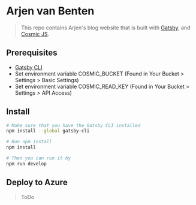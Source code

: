 # Arjen van Benten

> This repo contains Arjen's blog website that is built with [Gatsby](https://www.gatsbyjs.org/), and [Cosmic JS](https://www.cosmicjs.com).

## Prerequisites

- [Gatsby CLI](https://www.gatsbyjs.org/docs/)
- Set environment variable COSMIC_BUCKET (Found in Your Bucket > Settings > Basic Settings)
- Set environment variable COSMIC_READ_KEY (Found in Your Bucket > Settings > API Access)

## Install

``` bash
# Make sure that you have the Gatsby CLI installed
npm install --global gatsby-cli

# Run npm install
npm install

# Then you can run it by
npm run develop
```

## Deploy to Azure

> ToDo
